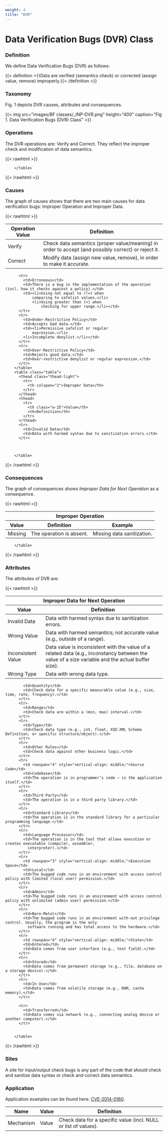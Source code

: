```yaml
---
weight: 4
title: "DVR"
---
```

# Data Verification Bugs (DVR) Class

### Definition

We define Data Verification Bugs (DVR) as follows:

{{< definition >}}Data are verified (semantics check) or corrected (assign value, remove) improperly.{{< /definition >}}

### Taxonomy

Fig. 1 depicts DVR causes, attributes and consequences.

{{< img src="images/BF classes/_INP-DVR.png" height="400" caption="Fig 1. Data Verification Bugs (DVR) Class" >}}

### Operations

The DVR operations are: Verify and Correct. They reflect the improper check and modification of data semantics.

{{< rawhtml >}}
<table class="table">
          <thead>
            <tr>
              <th class="w-25">Operation Value</th>
              <th>Definition</th>
            </tr>
          </thead>
          <tr>
            <td>Verify</td>
            <td>Check data semantics (proper value/meaning) in order to accept (and possibly correct) or reject it.</td>
          </tr>
          <tr>
            <td>Correct</td>
            <td>Modify data (assign new value, remove), in order to make it accurate.</td>
          </tr>
          

        </table>
{{< /rawhtml >}}

### Causes

The graph of causes shows that there are two main causes for data verification bugs: Improper Operation and Improper Data.

{{< rawhtml >}}
<table class="table">
          <thead class="thead-light">
            <tr>
              <th colspan="3">Improper Operation</th>
            </tr>
          </thead>
          <thead>
            <tr>
              <th class="w-25">Value</th>
              <th>Definition</th>
              <th>Example</th>
            </tr>
          </thead>
          <tr>
            <td>Missing</td>
            <td>The operation is absent.</td>
            <td>Missing data sanitization.</td>
          </tr>
          
          <tr>
            <td>Erroneous</td>
            <td>There is a bug in the implementation of the operation (incl. how it checks against a policy).</td>
            <td><li>Using not equal to (!=) when
                comparing to safelist values.</li>
                <li>Using greater than (>) when
                    checking for upper range.</li></td>
          </tr>
          <tr>
            <td>Under-Restrictive Policy</td>
            <td>Accepts bad data.</td>
            <td><li>Permissive safelist or regular
                expression.</li>
            <li>Incomplete denylist.</li></td>
          </tr>
          <tr>
            <td>Over-Restrictive Policy</td>
            <td>Rejects good data.</td>
            <td>Over-restrictive denylist or regular expression.</td>
          </tr>
        </table>
        <table class="table">
          <thead class="thead-light">
            <tr>
              <th colspan="2">Improper Data</th>
            </tr>
          </thead>
          <thead>
            <tr>
              <th class="w-25">Value</th>
              <th>Definition</th>
            </tr>
          </thead>
          <tr>
            <td>Invalid Data</td>
            <td>Data with harmed syntax due to sanitization errors.</td>
          </tr>
          
          

        </table>
{{< /rawhtml >}}

### Consequences

The graph of consequences shows _Improper Data for Next Operation_ as a consequence.

{{< rawhtml >}}
<table class="table">
          <thead class="thead-light">
            <tr>
              <th colspan="2">Improper Data for Next Operation</th>
            </tr>
          </thead>
          <thead>
            <tr>
              <th class="w-25">Value</th>
              <th>Definition</th>
            </tr>
          </thead>
          <tr>
            <td>Invalid Data</td>
            <td>Data with harmed syntax due to sanitization errors.</td>
          </tr>
          <tr>
            <td>Wrong Value</td>
            <td>Data with harmed semantics; not accurate value (e.g., outside of a range).</td>
          </tr>
          <tr>
            <td>Inconsistent Value</td>
            <td>Data value is inconsistent with the value of a related data (e.g., inconstancy between the value of a size variable and the actual buffer size).</td>
          </tr>
          <tr>
            <td>Wrong Type</td>
            <td>Data with wrong data type.</td>
          </tr>
          


        </table>
{{< /rawhtml >}}

### Attributes

The attributes of DVR are:

{{< rawhtml >}}
 <table class="table">
          <thead>
            <tr>
              <th>Name</th>
              <th>Value</th>
              <th>Definition</th>
            </tr>
          </thead>
          <tr>
            <td rowspan="5" style="vertical-align: middle;">Mechanism</td>
            <td>Value</td>
            <td>Check data for a specific value (incl. NULL or list of values).</td>
          </tr>
          <tr>
            
            <td>Quantity</td>
            <td>Check data for a specific measurable value (e.g., size, time, rate, frequency).</td>
          </tr>
          <tr>
            <td>Range</td>
            <td>Check data are within a (min, max) interval.</td>
          </tr>
          <tr>
            <td>Type</td>
            <td>Check data type (e.g., int, float, XSD-XML Schema Definition, or specific structure/object).</td>
          </tr>
          <tr>
            <td>Other Rules</td>
            <td>Check data against other business logic.</td>
          </tr>
          <tr>
            <td rowspan="4" style="vertical-align: middle;">Source Code</td>
            <td>Codebase</td>
            <td>The operation is in programmer’s code – in the application itself.</td>
          </tr>
          <tr>
            <td>Third Party</td>
            <td>The operation is in a third party library.</td>
          </tr>
          <tr>
            <td>Standard Library</td>
            <td>The operation is in the standard library for a particular programming language.</td>
          </tr>
          <tr>
            <td>Language Processor</td>
            <td>The operation is in the tool that allows execution or creates executable (compiler, assembler,
              interpreter).</td>
          </tr>
          <tr>
            <td rowspan="3" style="vertical-align: middle;">Execution Space</td>
            <td>Local</td>
            <td>The bugged code runs in an environment with access control policy with limited (local user) permission.</td>
          </tr>
          <tr>
            <td>Admin</td>
            <td>The bugged code runs in an environment with access control policy with unlimited (admin user) permission.</td>
          </tr>
          <tr>
            <td>Bare-Metal</td>
            <td>The bugged code runs in an environment with-out privilege control. Usually, the program is the only
              software running and has total access to the hardware.</td>
          </tr>
          <tr>
            <td rowspan="4" style="vertical-align: middle;">State</td>
            <td>Entered</td>
            <td>Data comes from user interface (e.g., text field).</td>
          </tr>
          <tr>
            <td>Stored</td>
            <td>Data comes from permanent storage (e.g., file, database on a storage device).</td>
          </tr>
          <tr>
            <td>In Use</td>
            <td>Data comes from volatile storage (e.g., RAM, cache memory).</td>
          </tr>

          <tr>
            <td>Transferred</td>
            <td>Data comes via network (e.g., connecting analog device or another computer).</td>
          </tr>
          

        </table>
{{< /rawhtml >}}

### Sites

A site for input/output check bugs is any part of the code that should check and sanitize data syntax or check and correct data semantics.

### Application

Application examples can be found here: [CVE-2014-0160](/Examples/CVE-2014-0160). 